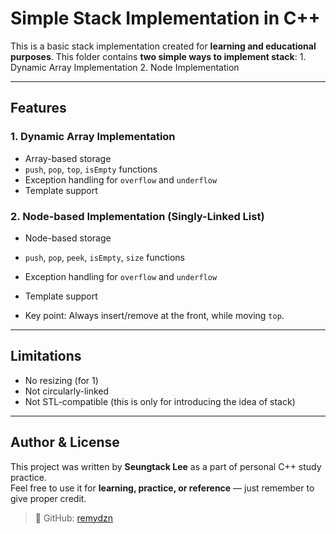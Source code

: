 # Simple Stack Implementation in C++

This is a basic stack implementation created for **learning and educational purposes**.
This folder contains **two simple ways to implement stack**:
    1. Dynamic Array Implementation
    2. Node Implementation

---

## Features
### 1. Dynamic Array Implementation
- Array-based storage
- `push`, `pop`, `top`, `isEmpty` functions
- Exception handling for `overflow` and `underflow`
- Template support

### 2. Node-based Implementation (Singly-Linked List)
- Node-based storage
- `push`, `pop`, `peek`, `isEmpty`, `size` functions
- Exception handling for `overflow` and `underflow`
- Template support

- Key point: Always insert/remove at the front, while moving `top`.

---

## Limitations
- No resizing (for 1)
- Not circularly-linked
- Not STL-compatible (this is only for introducing the idea of stack)

---

## Author & License

This project was written by **Seungtack Lee** as a part of personal C++ study practice.  
Feel free to use it for **learning, practice, or reference** — just remember to give proper credit.

> 🔗 GitHub: [remydzn](https://github.com/remydzn)